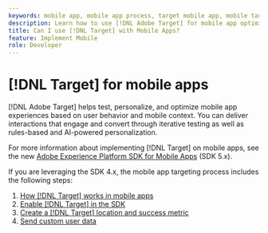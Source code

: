 ```yaml
---
keywords: mobile app, mobile app process, target mobile app, mobile target locations, mobile app success metrics
description: Learn how to use [!DNL Adobe Target] for mobile app optimization and personalization, with iterative testing and rules-based and AI-powered personalization.
title: Can I use [!DNL Target] with Mobile Apps?
feature: Implement Mobile
role: Developer
---
```

# [!DNL Target] for mobile apps

[!DNL Adobe Target] helps test, personalize, and optimize mobile app experiences based on user behavior and mobile context. You can deliver interactions that engage and convert through iterative testing as well as rules-based and AI-powered personalization.

For more information about implementing [!DNL Target] on mobile apps, see the new [Adobe Experience Platform SDK for Mobile Apps](https://aep-sdks.gitbook.io/docs/using-mobile-extensions/adobe-target) (SDK 5.x).

If you are leveraging the SDK 4.x, the mobile app targeting process includes the following steps:

1. [How [!DNL Target] works in mobile apps](/help/dev/implement/mobile/how-target-works-mobile-apps.md)
1. [Enable [!DNL Target] in the SDK](/help/dev/implement/mobile/enable-target-in-sdk.md)
1. [Create a [!DNL Target] location and success metric](/help/dev/implement/mobile/mobile-create-location-and-metric.md)
1. [Send custom user data](/help/dev/implement/mobile/mobile-custom-user-data.md)
